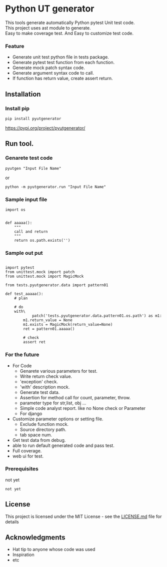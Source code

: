 #  Python UT generator
This tools generate automatically Python pytest Unit test code.  
This project uses ast module to generate.  
Easy to make coverage test. And Easy to customize test code.

### Feature

* Generate unit test python file in tests package.
* Generate pytest test function from each function.
* Generate mock patch syntax code.
* Generate argument syntax code to call.
* If function has return value, create assert return.

## Installation

### Install pip

```
pip install pyutgenerator
```
https://pypi.org/project/pyutgenerator/


## Run tool.

### Genarete test code


```
pyutgen "Input File Name"
```

or

```
python -m pyutgenerator.run "Input File Name"
```


### Sample input file

```
import os


def aaaaa():
    """
    call and return
    """
    return os.path.exists('')

```

### Sample out put

```

import pytest
from unittest.mock import patch
from unittest.mock import MagicMock

from tests.pyutgenerator.data import pattern01

def test_aaaaa():
    # plan

    # do
    with\
            patch('tests.pyutgenerator.data.pattern01.os.path') as m1:
        m1.return_value = None
        m1.exists = MagicMock(return_value=None)
        ret = pattern01.aaaaa()

        # check
        assert ret

```
### For the future

* For Code
    * Genarete various parameters for test.
    * Write return check value.
    * 'exception' check.
    * 'with' description mock.
    * Generate test data.
    * Assertion for method call for count, parameter, throw.
    * parameter type for str,list, obj ...
    * Simple code analyst report. like no None check or Parameter 
    * For django
* Customize parameter options or setting file.
    * Exclude function mock.
    * Source directory path. 
    * tab space num.
* Get test data from debug. 
* able to run default generated code and pass test.
* Full coverage.
* web ui for test.

### Prerequisites

not yet

```
not yet
```


## License

This project is licensed under the MIT License - see the [LICENSE.md](LICENSE.md) file for details

## Acknowledgments

* Hat tip to anyone whose code was used
* Inspiration
* etc
